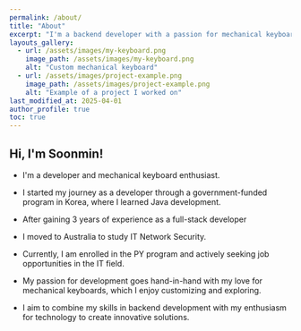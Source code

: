 ```yaml
---
permalink: /about/
title: "About"
excerpt: "I'm a backend developer with a passion for mechanical keyboards. Currently based in Australia, I combine my skills in IT and development to create innovative solutions."
layouts_gallery:
  - url: /assets/images/my-keyboard.png
    image_path: /assets/images/my-keyboard.png
    alt: "Custom mechanical keyboard"
  - url: /assets/images/project-example.png
    image_path: /assets/images/project-example.png
    alt: "Example of a project I worked on"
last_modified_at: 2025-04-01
author_profile: true
toc: true
---
```


## Hi, I'm Soonmin!

- I'm a developer and mechanical keyboard enthusiast.  
- I started my journey as a developer through a government-funded program in Korea, where I learned Java development. 
- After gaining 3 years of experience as a full-stack developer

- I moved to Australia to study IT Network Security. 

- Currently, I am enrolled in the PY program and actively seeking job opportunities in the IT field.

- My passion for development goes hand-in-hand with my love for mechanical keyboards, which I enjoy customizing and exploring. 
- I aim to combine my skills in backend development with my enthusiasm for technology to create innovative solutions.
